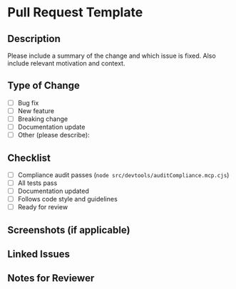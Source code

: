 # Pull Request Template

## Description
Please include a summary of the change and which issue is fixed. Also include relevant motivation and context.

## Type of Change
- [ ] Bug fix
- [ ] New feature
- [ ] Breaking change
- [ ] Documentation update
- [ ] Other (please describe):

## Checklist
- [ ] Compliance audit passes (`node src/devtools/auditCompliance.mcp.cjs`)
- [ ] All tests pass
- [ ] Documentation updated
- [ ] Follows code style and guidelines
- [ ] Ready for review

## Screenshots (if applicable)

## Linked Issues

## Notes for Reviewer
